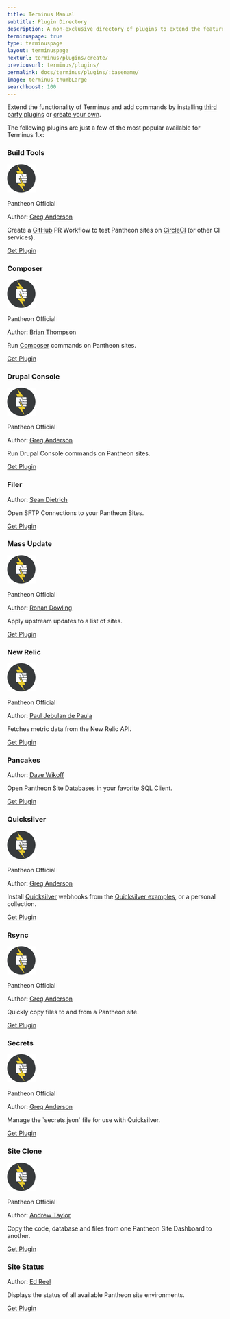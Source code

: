 ```yaml
---
title: Terminus Manual
subtitle: Plugin Directory
description: A non-exclusive directory of plugins to extend the features of Terminus.
terminuspage: true
type: terminuspage
layout: terminuspage
nexturl: terminus/plugins/create/
previousurl: terminus/plugins/
permalink: docs/terminus/plugins/:basename/
image: terminus-thumbLarge
searchboost: 100
---
```

Extend the functionality of Terminus and add commands by installing <a href="https://github.com/terminus-plugin-project">third party plugins</a> or <a href="https://pantheon.io/docs/terminus/plugins/create">create your own</a>.

The following plugins are just a few of the most popular available for Terminus 1.x:

<div class="flex-panel-group">
  <div class="flex-panel-item">
    <div class="flex-panel-body">
      <div class="flex-panel-title">
        <h3 class="plugin-title">Build Tools</h3>
        <div class="pantheon-official">
          <img alt="Official Pantheon Plugin" src="/source/docs/assets/images/official-plugin.svg" class="main-topic-info__plugin-image" >
          <p class="pantheon-official">Pantheon Official</p>
        </div>
      </div>
      <p class="topic-info__description">Author: <a href="https://github.com/greg-1-anderson">Greg Anderson</a></p>
      <p class="topic-info__description">Create a <a href="https://github.com">GitHub</a> PR Workflow to test Pantheon sites on <a href="https://circleci.com/">CircleCI</a> (or other CI services).</p>
      <a href="https://github.com/pantheon-systems/terminus-build-tools-plugin" class="btn-primary btn get-plugin">Get Plugin</a>
    </div>
  </div>
  <div class="flex-panel-item">
    <div class="flex-panel-body">
      <div class="flex-panel-title">
        <h3 class="plugin-title">Composer</h3>
        <div class="pantheon-official">
        <img alt="Official Pantheon Plugin" src="/source/docs/assets/images/official-plugin.svg" class="main-topic-info__plugin-image" >
          <p class="pantheon-official">Pantheon Official</p>
        </div>
      </div>
      <p class="topic-info__description">Author: <a href="https://github.com/rvtraveller">Brian Thompson</a></p>
      <p class="topic-info__description">Run <a href="https://getcomposer.org/">Composer</a> commands on Pantheon sites.</p>
      <a href="https://github.com/pantheon-systems/terminus-composer-plugin" class="btn-primary btn get-plugin">Get Plugin</a>
    </div>
  </div>
  <div class="flex-panel-item">
    <div class="flex-panel-body">
      <div class="flex-panel-title">
        <h3 class="plugin-title">Drupal Console</h3>
        <div class="pantheon-official">
        <img alt="Official Pantheon Plugin" src="/source/docs/assets/images/official-plugin.svg" class="main-topic-info__plugin-image" >
          <p class="pantheon-official">Pantheon Official</p>
        </div>
      </div>
      <p class="topic-info__description">Author: <a href="https://github.com/greg-1-anderson">Greg Anderson</a></p>
      <p class="topic-info__description">Run Drupal Console commands on Pantheon sites.</p>
      <a href="https://github.com/pantheon-systems/terminus-drupal-console-plugin" class="btn-primary btn get-plugin">Get Plugin</a>
    </div>
  </div>
  <div class="flex-panel-item">
    <div class="flex-panel-body">
      <div class="flex-panel-title">
        <h3 class="plugin-title">Filer</h3>
      </div>
      <p class="topic-info__description">Author: <a href="https://github.com/sean-e-dietrich">Sean Dietrich</a></p>
      <p class="topic-info__description">Open SFTP Connections to your Pantheon Sites.</p>
      <a href="https://github.com/terminus-plugin-project/terminus-filer-plugin" class="btn-primary btn get-plugin">Get Plugin</a>
    </div>
  </div>
  <div class="flex-panel-item">
    <div class="flex-panel-body">
      <div class="flex-panel-title">
        <h3 class="plugin-title">Mass Update</h3>
        <div class="pantheon-official">
        <img alt="Official Pantheon Plugin" src="/source/docs/assets/images/official-plugin.svg" class="main-topic-info__plugin-image" >
          <p class="pantheon-official">Pantheon Official</p>
        </div>
      </div>
      <p class="topic-info__description">Author: <a href="https://github.com/ronan">Ronan Dowling</a></p>
      <p class="topic-info__description">Apply upstream updates to a list of sites.</p>
      <a href="https://github.com/pantheon-systems/terminus-mass-update" class="btn-primary btn get-plugin">Get Plugin</a>
    </div>
  </div>
  <div class="flex-panel-item">
    <div class="flex-panel-body">
      <div class="flex-panel-title">
        <h3 class="plugin-title">New Relic</h3>
        <div class="pantheon-official">
        <img alt="Official Pantheon Plugin" src="/source/docs/assets/images/official-plugin.svg" class="main-topic-info__plugin-image" >
          <p class="pantheon-official">Pantheon Official</p>
        </div>
      </div>
      <p class="topic-info__description">Author: <a href="https://github.com/fusionx1">Paul Jebulan de Paula</a></p>
      <p class="topic-info__description">Fetches metric data from the New Relic API.</p>
      <a href="https://github.com/pantheon-systems/terminus-newrelic-data-plugin" class="btn-primary btn get-plugin">Get Plugin</a>
    </div>
  </div>
  <div class="flex-panel-item">
    <div class="flex-panel-body">
      <div class="flex-panel-title">
        <h3 class="plugin-title">Pancakes</h3>
      </div>
      <p class="topic-info__description">Author: <a href="https://github.com/derimagia">Dave Wikoff</a></p>
      <p class="topic-info__description">Open Pantheon Site Databases in your favorite SQL Client.</p>
      <a href="https://github.com/terminus-plugin-project/terminus-pancakes-plugin" class="btn-primary btn get-plugin">Get Plugin</a>
    </div>
  </div>
  <div class="flex-panel-item">
    <div class="flex-panel-body">
      <div class="flex-panel-title">
        <h3 class="plugin-title">Quicksilver</h3>
        <div class="pantheon-official">
        <img alt="Official Pantheon Plugin" src="/source/docs/assets/images/official-plugin.svg" class="main-topic-info__plugin-image" >
          <p class="pantheon-official">Pantheon Official</p>
        </div>
      </div>
      <p class="topic-info__description">Author: <a href="https://github.com/greg-1-anderson">Greg Anderson</a></p>
      <p class="topic-info__description">Install <a href="/docs/quicksilver">Quicksilver</a> webhooks from the <a href="https://github.com/pantheon-systems/quicksilver-examples">Quicksilver examples</a>, or a personal collection.</p>
      <a href="https://github.com/pantheon-systems/terminus-quicksilver-plugin" class="btn-primary btn get-plugin">Get Plugin</a>
    </div>
  </div>
  <div class="flex-panel-item">
    <div class="flex-panel-body">
      <div class="flex-panel-title">
        <h3 class="plugin-title">Rsync</h3>
        <div class="pantheon-official">
        <img alt="Official Pantheon Plugin" src="/source/docs/assets/images/official-plugin.svg" class="main-topic-info__plugin-image" >
          <p class="pantheon-official">Pantheon Official</p>
        </div>
      </div>
      <p class="topic-info__description">Author: <a href="https://github.com/greg-1-anderson">Greg Anderson</a></p>
      <p class="topic-info__description">Quickly copy files to and from a Pantheon site.</p>
      <a href="https://github.com/pantheon-systems/terminus-rsync-plugin" class="btn-primary btn get-plugin">Get Plugin</a>
    </div>
  </div>
  <div class="flex-panel-item">
    <div class="flex-panel-body">
      <div class="flex-panel-title">
        <h3 class="plugin-title">Secrets</h3>
        <div class="pantheon-official">
        <img alt="Official Pantheon Plugin" src="/source/docs/assets/images/official-plugin.svg" class="main-topic-info__plugin-image" >
          <p class="pantheon-official">Pantheon Official</p>
        </div>
      </div>
      <p class="topic-info__description">Author: <a href="https://github.com/greg-1-anderson">Greg Anderson</a></p>
      <p class="topic-info__description">Manage the `secrets.json` file for use with Quicksilver.</p>
      <a href="https://github.com/pantheon-systems/terminus-secrets-plugin" class="btn-primary btn get-plugin">Get Plugin</a>
    </div>
  </div>
  <div class="flex-panel-item">
    <div class="flex-panel-body">
      <div class="flex-panel-title">
        <h3 class="plugin-title">Site Clone</h3>
        <div class="pantheon-official">
          <img alt="Official Pantheon Plugin" src="/source/docs/assets/images/official-plugin.svg" class="main-topic-info__plugin-image" >
          <p class="pantheon-official">Pantheon Official</p>
        </div>
      </div>
      <p class="topic-info__description">Author: <a href="https://github.comataylorme">Andrew Taylor</a></p>
      <p class="topic-info__description">Copy the code, database and files from one Pantheon Site Dashboard to another.</p>
      <a href="https://github.com/pantheon-systems/terminus-site-clone-plugin" class="btn-primary btn get-plugin">Get Plugin</a>
    </div>
  </div>
  <div class="flex-panel-item">
    <div class="flex-panel-body">
      <h3 class="plugin-title">Site Status</h3>
      <p class="topic-info__description">Author: <a href="https://github.com/uberhacker">Ed Reel</a></p>
      <p class="topic-info__description">Displays the status of all available Pantheon site environments.</p>
      <a href="https://github.com/terminus-plugin-project/terminus-site-status-plugin" class="btn-primary btn get-plugin">Get Plugin</a>
    </div>
  </div>
</div>

